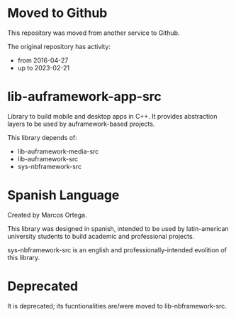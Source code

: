 # Moved to Github

This repository was moved from another service to Github.

The original repository has activity:

- from  2016-04-27
- up to 2023-02-21
  
# lib-auframework-app-src

Library to build mobile and desktop apps in C++. It provides abstraction layers to be used by auframework-based projects.

This library depends of:

- lib-auframework-media-src
- lib-auframework-src
- sys-nbframework-src

# Spanish Language

Created by Marcos Ortega.

This library was designed in spanish, intended to be used by latin-american university students to build academic and professional projects.

sys-nbframework-src is an english and professionally-intended evolition of this library. 

# Deprecated

It is deprecated; its fucntionalities are/were moved to lib-nbframework-src.
